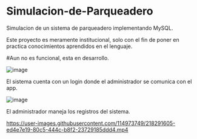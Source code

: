 
# Simulacion-de-Parqueadero
Simulacion de un sistema de parqueadero implementando MySQL.

Este proyecto es meramente institucional, solo con el fin de poner en practica conocimientos aprendidos en el lenguaje.

#Aun no es funcional, esta en desarrollo.

![image](https://user-images.githubusercontent.com/114973749/217978332-c403fdd9-6673-4410-a9a3-1621166a0bcf.png)

El sistema cuenta con un login donde el administrador se comunica con el app.

![image](https://user-images.githubusercontent.com/114973749/217978578-90ac61c5-0853-4386-9dac-b6e4d6a02e6d.png)

El administrador maneja los registros del sistema.







https://user-images.githubusercontent.com/114973749/218291605-ed4e7e19-80c5-444c-b8f2-23729185ddd4.mp4

